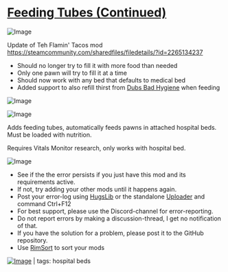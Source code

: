 # [Feeding Tubes (Continued)](https://steamcommunity.com/sharedfiles/filedetails/?id=2590309006)

![Image](https://i.imgur.com/buuPQel.png)

Update of Teh Flamin' Tacos mod
https://steamcommunity.com/sharedfiles/filedetails/?id=2265134237

- Should no longer try to fill it with more food than needed
- Only one pawn will try to fill it at a time
- Should now work with any bed that defaults to medical bed
- Added support to also refill thirst from [Dubs Bad Hygiene](https://steamcommunity.com/sharedfiles/filedetails/?id=836308268) when feeding

![Image](https://i.imgur.com/pufA0kM.png)
	
![Image](https://i.imgur.com/Z4GOv8H.png)

Adds feeding tubes, automatically feeds pawns in attached hospital beds. Must be loaded with nutrition.

Requires Vitals Monitor research, only works with hospital bed.

![Image](https://i.imgur.com/PwoNOj4.png)



-  See if the the error persists if you just have this mod and its requirements active.
-  If not, try adding your other mods until it happens again.
-  Post your error-log using [HugsLib](https://steamcommunity.com/workshop/filedetails/?id=818773962) or the standalone [Uploader](https://steamcommunity.com/sharedfiles/filedetails/?id=2873415404) and command Ctrl+F12
-  For best support, please use the Discord-channel for error-reporting.
-  Do not report errors by making a discussion-thread, I get no notification of that.
-  If you have the solution for a problem, please post it to the GitHub repository.
-  Use [RimSort](https://github.com/RimSort/RimSort/releases/latest) to sort your mods

 

[![Image](https://img.shields.io/github/v/release/emipa606/FeedingTubes?label=latest%20version&style=plastic&color=9f1111&labelColor=black)](https://steamcommunity.com/sharedfiles/filedetails/changelog/2590309006) | tags:  hospital beds
